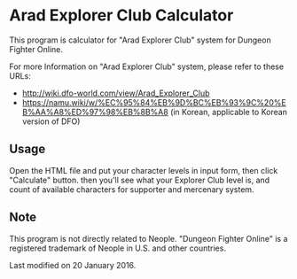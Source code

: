 # Arad Explorer Club Calculator
This program is calculator for "Arad Explorer Club" system for Dungeon Fighter Online.

For more Information on "Arad Explorer Club" system, please refer to these URLs:

- http://wiki.dfo-world.com/view/Arad_Explorer_Club
- https://namu.wiki/w/%EC%95%84%EB%9D%BC%EB%93%9C%20%EB%AA%A8%ED%97%98%EB%8B%A8 (in Korean, applicable to Korean version of DFO)

## Usage

Open the HTML file and put your character levels in input form, then click "Calculate" button.
then you'll see what your Explorer Club level is, and count of available characters for supporter and mercenary system.

## Note
This program is not directly related to Neople.
"Dungeon Fighter Online" is a registered trademark of Neople in U.S. and other countries.

Last modified on 20 January 2016.
